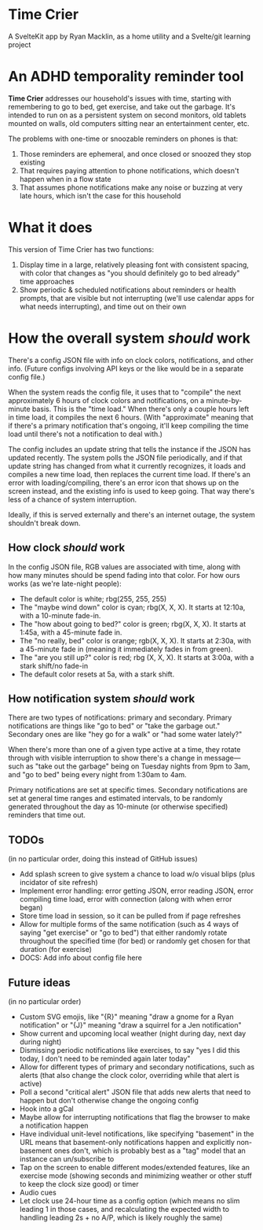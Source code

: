 # Time Crier
A SvelteKit app by Ryan Macklin, as a home utility and a Svelte/git learning project

# An ADHD temporality reminder tool
**Time Crier** addresses our household's issues with time, starting with remembering to go to bed, get exercise, and take out the garbage. It's intended to run on as a persistent system on second monitors, old tablets mounted on walls, old computers sitting near an entertainment center, etc.

The problems with one-time or snoozable reminders on phones is that:
 1. Those reminders are ephemeral, and once closed or snoozed they stop existing
 2. That requires paying attention to phone notifications, which doesn't happen when in a flow state
 3. That assumes phone notifications make any noise or buzzing at very late hours, which isn't the case for this household

# What it does
This version of Time Crier has two functions:
 1. Display time in a large, relatively pleasing font with consistent spacing, with color that changes as "you should definitely go to bed already" time approaches
 2. Show periodic & scheduled notifications about reminders or health prompts, that are visible but not interrupting (we'll use calendar apps for what needs interrupting), and time out on their own

# How the overall system *should* work
There's a config JSON file with info on clock colors, notifications, and other info. (Future configs involving API keys or the like would be in a separate config file.)

When the system reads the config file, it uses that to "compile" the next approximately 6 hours of clock colors and notifications, on a minute-by-minute basis. This is the "time load." When there's only a couple hours left in time load, it compiles the next 6 hours. (With "approximate" meaning that if there's a primary notification that's ongoing, it'll keep compiling the time load until there's not a notification to deal with.)

The config includes an update string that tells the instance if the JSON has updated recently. The system polls the JSON file periodically, and if that update string has changed from what it currently recognizes, it loads and compiles a new time load, then replaces the current time load. If there's an error with loading/compiling, there's an error icon that shows up on the screen instead, and the existing info is used to keep going. That way there's less of a chance of system interruption.

Ideally, if this is served externally and there's an internet outage, the system shouldn't break down.

## How clock *should* work
In the config JSON file, RGB values are associated with time, along with how many minutes should be spend fading into that color. For how ours works (as we're late-night people):

- The default color is white; rbg(255, 255, 255)
- The "maybe wind down" color is cyan; rbg(X, X, X). It starts at 12:10a, with a 10-minute fade-in.
- The "how about going to bed?" color is green; rbg(X, X, X). It starts at 1:45a, with a 45-minute fade in.
- The "no really, bed" color is orange; rgb(X, X, X). It starts at 2:30a, with a 45-minute fade in (meaning it immediately fades in from green).
- The "are you still up?" color is red; rbg (X, X, X). It starts at 3:00a, with a stark shift/no fade-in
- The default color resets at 5a, with a stark shift.

## How notification system *should* work
There are two types of notifications: primary and secondary. Primary notifications are things like "go to bed" or "take the garbage out." Secondary ones are like "hey go for a walk" or "had some water lately?"

When there's more than one of a given type active at a time, they rotate through with visible interruption to show there's a change in message—such as "take out the garbage" being on Tuesday nights from 9pm to 3am, and "go to bed" being every night from 1:30am to 4am.

Primary notifications are set at specific times. Secondary notifications are set at general time ranges and estimated intervals, to be randomly generated throughout the day as 10-minute (or otherwise specified) reminders that time out.

## TODOs
(in no particular order, doing this instead of GitHub issues)

 - Add splash screen to give system a chance to load w/o visual blips (plus incidator of site refresh)
 - Implement error handling: error getting JSON, error reading JSON, error compiling time load, error with connection (along with when error began)
 - Store time load in session, so it can be pulled from if page refreshes
 - Allow for multiple forms of the same notification (such as 4 ways of saying "get exercise" or "go to bed") that either randomly rotate throughout the specified time (for bed) or randomly get chosen for that duration (for exercise)
 - DOCS: Add info about config file here

## Future ideas
(in no particular order)

 - Custom SVG emojis, like "{R}" meaning "draw a gnome for a Ryan notification" or "{J}" meaning "draw a squirrel for a Jen notification"
 - Show current and upcoming local weather (night during day, next day during night)
 - Dismissing periodic notifications like exercises, to say "yes I did this today, I don't need to be reminded again later today"
 - Allow for different types of primary and secondary notifications, such as alerts (that also change the clock color, overriding while that alert is active)
 - Poll a second "critical alert" JSON file that adds new alerts that need to happen but don't otherwise change the ongoing config
 - Hook into a gCal
 - Maybe allow for interrupting notifications that flag the browser to make a notification happen
 - Have individual unit-level notifications, like specifying "basement" in the URL means that basement-only notifications happen and explicitly non-basement ones don't, which is probably best as a "tag" model that an instance can un/subscribe to
 - Tap on the screen to enable different modes/extended features, like an exercise mode (showing seconds and minimizing weather or other stuff to keep the clock size good) or timer
 - Audio cues
 - Let clock use 24-hour time as a config option (which means no slim leading 1 in those cases, and recalculating the expected width to handling leading 2s + no A/P, which is likely roughly the same)
